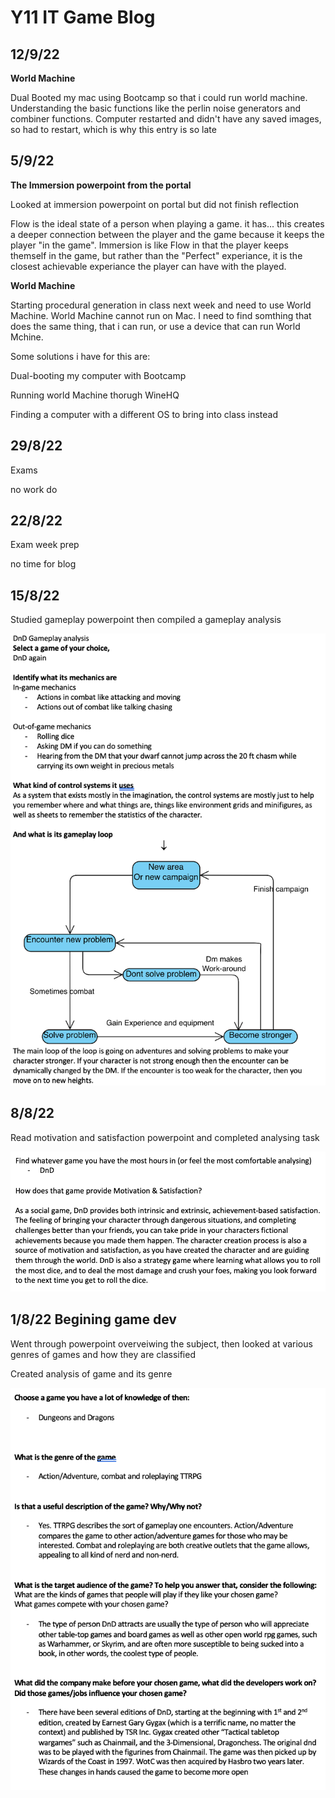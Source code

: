 # Y11 IT Game Blog

## 12/9/22

**World Machine**

Dual Booted my mac using Bootcamp so that i could run world machine. Understanding the basic functions like the perlin noise generators and combiner functions. Computer restarted and didn't have any saved images, so had to restart, which is why this entry is so late



## 5/9/22

**The Immersion powerpoint from the portal**

Looked at immersion powerpoint on portal but did not finish reflection

Flow is the ideal state of a person when playing a game. it has... this creates a deeper connection between the player and the game because it keeps the player "in the game". Immersion is like Flow in that the player keeps themself in the game, but rather than the "Perfect" experiance, it is the closest achievable experiance the player can have with the played.

**World Machine**

Starting procedural generation in class next week and need to use World Machine. World Machine cannot run on Mac. I need to find somthing that does the same thing, that i can run, or use a device that can run World Mchine.

Some solutions i have for this are:

Dual-booting my computer with Bootcamp

Running world Machine thorugh WineHQ

Finding a computer with a different OS to bring into class instead



## 29/8/22

Exams

no work do

## 22/8/22

Exam week prep

no time for blog

## 15/8/22

Studied gameplay powerpoint then compiled a gameplay analysis

<img src="./Images/Dnd gameplay analysis.png" title="PWM_Tutorial_2" width="600"/>


## 8/8/22

Read motivation and satisfaction powerpoint and completed analysing task

<img src="./Images/Motivation and satifaction dnd.png" title="PWM_Tutorial_2" width="600"/>


## 1/8/22 Begining game dev

Went through powerpoint overveiwing the subject, then looked at various genres of games and how they are classified

Created analysis of game and its genre

<img src="./Images/Dnd analysis document.png" title="PWM_Tutorial_2" width="600"/>
